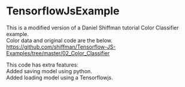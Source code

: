 # TensorflowJsExample
This is a modified version of a Daniel Shiffman tutorial Color Classifier example.<br>
Color data and original code are the below.<br>
https://github.com/shiffman/Tensorflow-JS-Examples/tree/master/02_Color_Classifier

This code has extra features:<br>
Added saving model using python.<br>
Added loading model using a Tensorflowjs.
